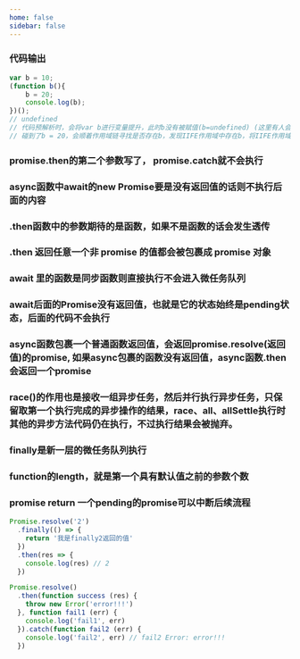 ```yaml
---
home: false
sidebar: false
---
```


### 代码输出

``` javascript
var b = 10;
(function b(){
    b = 20;
    console.log(b);
})();
// undefined
// 代码预解析时，会将var b进行变量提升，此时b没有被赋值(b=undefined) (这里有人会说这里明明有个函数表达式呀，为什么没有进入变量提升，因为IIFE自带有词法作用域(我们常理解得作用域))
// 碰到了b = 20，会顺着作用域链寻找是否存在b，发现IIFE作用域中存在b，将IIFE作用域中的b赋值为20(b=20)(因为函数表达式特性，标识符无法被修改，所以这里执行失败)
```
### promise.then的第二个参数写了， promise.catch就不会执行
### async函数中await的new Promise要是没有返回值的话则不执行后面的内容
### .then函数中的参数期待的是函数，如果不是函数的话会发生透传
### .then 返回任意一个非 promise 的值都会被包裹成 promise 对象
### await 里的函数是同步函数则直接执行不会进入微任务队列
### await后面的Promise没有返回值，也就是它的状态始终是pending状态，后面的代码不会执行
### async函数包裹一个普通函数返回值，会返回promise.resolve(返回值)的promise, 如果async包裹的函数没有返回值，async函数.then 会返回一个promise
### race()的作用也是接收一组异步任务，然后并行执行异步任务，只保留取第一个执行完成的异步操作的结果，race、all、allSettle执行时其他的异步方法代码仍在执行，不过执行结果会被抛弃。
### finally是新一层的微任务队列执行
### function的length，就是第一个具有默认值之前的参数个数
### promise return 一个pending的promise可以中断后续流程

``` javascript
Promise.resolve('2')
  .finally(() => {
  	return '我是finally2返回的值'
  })
  .then(res => {
    console.log(res) // 2
  })

Promise.resolve()
  .then(function success (res) {
    throw new Error('error!!!')
  }, function fail1 (err) {
    console.log('fail1', err)
  }).catch(function fail2 (err) {
    console.log('fail2', err) // fail2 Error: error!!!
  })
```


